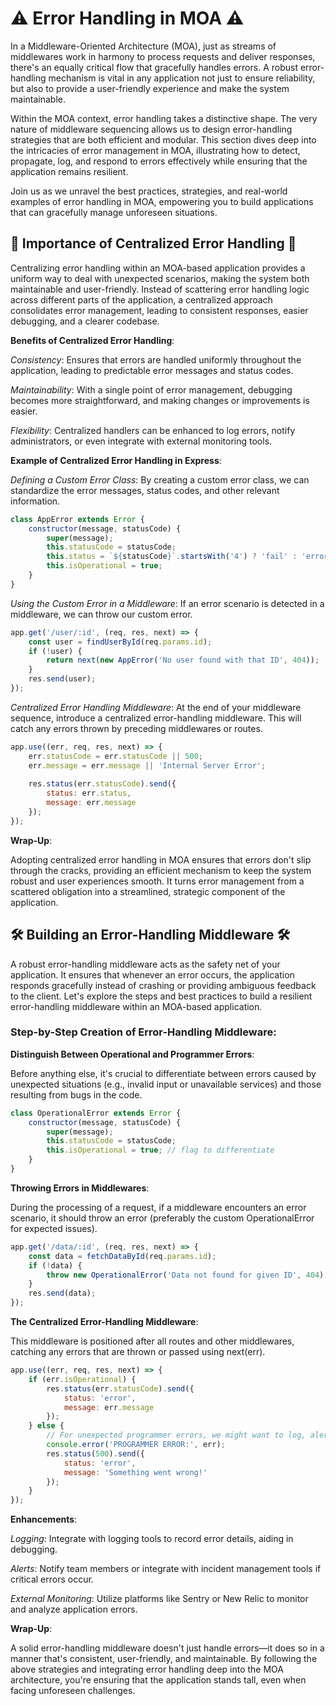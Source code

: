 # ⚠️ Error Handling in MOA ⚠️

In a Middleware-Oriented Architecture (MOA), just as streams of middlewares work in harmony to process requests and deliver responses, there's an equally critical flow that gracefully handles errors. A robust error-handling mechanism is vital in any application not just to ensure reliability, but also to provide a user-friendly experience and make the system maintainable.

Within the MOA context, error handling takes a distinctive shape. The very nature of middleware sequencing allows us to design error-handling strategies that are both efficient and modular. This section dives deep into the intricacies of error management in MOA, illustrating how to detect, propagate, log, and respond to errors effectively while ensuring that the application remains resilient.

Join us as we unravel the best practices, strategies, and real-world examples of error handling in MOA, empowering you to build applications that can gracefully manage unforeseen situations.

## 🎯 Importance of Centralized Error Handling 🎯

Centralizing error handling within an MOA-based application provides a uniform way to deal with unexpected scenarios, making the system both maintainable and user-friendly. Instead of scattering error handling logic across different parts of the application, a centralized approach consolidates error management, leading to consistent responses, easier debugging, and a clearer codebase.

**Benefits of Centralized Error Handling**:

*Consistency*: Ensures that errors are handled uniformly throughout the application, leading to predictable error messages and status codes.

*Maintainability*: With a single point of error management, debugging becomes more straightforward, and making changes or improvements is easier.

*Flexibility*: Centralized handlers can be enhanced to log errors, notify administrators, or even integrate with external monitoring tools.

**Example of Centralized Error Handling in Express**:

*Defining a Custom Error Class*: By creating a custom error class, we can standardize the error messages, status codes, and other relevant information.

```javascript
class AppError extends Error {
    constructor(message, statusCode) {
        super(message);
        this.statusCode = statusCode;
        this.status = `${statusCode}`.startsWith('4') ? 'fail' : 'error';
        this.isOperational = true;
    }
}
```

*Using the Custom Error in a Middleware*: If an error scenario is detected in a middleware, we can throw our custom error.

```javascript
app.get('/user/:id', (req, res, next) => {
    const user = findUserById(req.params.id);
    if (!user) {
        return next(new AppError('No user found with that ID', 404));
    }
    res.send(user);
});
```

*Centralized Error Handling Middleware*: At the end of your middleware sequence, introduce a centralized error-handling middleware. This will catch any errors thrown by preceding middlewares or routes.

```javascript
app.use((err, req, res, next) => {
    err.statusCode = err.statusCode || 500;
    err.message = err.message || 'Internal Server Error';
    
    res.status(err.statusCode).send({
        status: err.status,
        message: err.message
    });
});
```

**Wrap-Up**:

Adopting centralized error handling in MOA ensures that errors don't slip through the cracks, providing an efficient mechanism to keep the system robust and user experiences smooth. It turns error management from a scattered obligation into a streamlined, strategic component of the application.


## 🛠️ Building an Error-Handling Middleware 🛠️

A robust error-handling middleware acts as the safety net of your application. It ensures that whenever an error occurs, the application responds gracefully instead of crashing or providing ambiguous feedback to the client. Let's explore the steps and best practices to build a resilient error-handling middleware within an MOA-based application.

### Step-by-Step Creation of Error-Handling Middleware:

**Distinguish Between Operational and Programmer Errors**:

Before anything else, it's crucial to differentiate between errors caused by unexpected situations (e.g., invalid input or unavailable services) and those resulting from bugs in the code.

```javascript
class OperationalError extends Error {
    constructor(message, statusCode) {
        super(message);
        this.statusCode = statusCode;
        this.isOperational = true; // flag to differentiate
    }
}
```

**Throwing Errors in Middlewares**:

During the processing of a request, if a middleware encounters an error scenario, it should throw an error (preferably the custom OperationalError for expected issues).

```javascript
app.get('/data/:id', (req, res, next) => {
    const data = fetchDataById(req.params.id);
    if (!data) {
        throw new OperationalError('Data not found for given ID', 404);
    }
    res.send(data);
});
```

**The Centralized Error-Handling Middleware**:

This middleware is positioned after all routes and other middlewares, catching any errors that are thrown or passed using next(err).

```javascript
app.use((err, req, res, next) => {
    if (err.isOperational) {
        res.status(err.statusCode).send({
            status: 'error',
            message: err.message
        });
    } else {
        // For unexpected programmer errors, we might want to log, alert, etc.
        console.error('PROGRAMMER ERROR:', err);
        res.status(500).send({
            status: 'error',
            message: 'Something went wrong!'
        });
    }
});
```

**Enhancements**:

*Logging*: Integrate with logging tools to record error details, aiding in debugging.

*Alerts*: Notify team members or integrate with incident management tools if critical errors occur.

*External Monitoring*: Utilize platforms like Sentry or New Relic to monitor and analyze application errors.

**Wrap-Up**:

A solid error-handling middleware doesn't just handle errors—it does so in a manner that's consistent, user-friendly, and maintainable. By following the above strategies and integrating error handling deep into the MOA architecture, you're ensuring that the application stands tall, even when facing unforeseen challenges.
